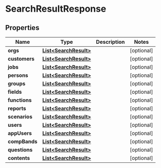 

# SearchResultResponse


## Properties

| Name | Type | Description | Notes |
|------------ | ------------- | ------------- | -------------|
|**orgs** | [**List&lt;SearchResult&gt;**](SearchResult.md) |  |  [optional] |
|**customers** | [**List&lt;SearchResult&gt;**](SearchResult.md) |  |  [optional] |
|**jobs** | [**List&lt;SearchResult&gt;**](SearchResult.md) |  |  [optional] |
|**persons** | [**List&lt;SearchResult&gt;**](SearchResult.md) |  |  [optional] |
|**groups** | [**List&lt;SearchResult&gt;**](SearchResult.md) |  |  [optional] |
|**fields** | [**List&lt;SearchResult&gt;**](SearchResult.md) |  |  [optional] |
|**functions** | [**List&lt;SearchResult&gt;**](SearchResult.md) |  |  [optional] |
|**reports** | [**List&lt;SearchResult&gt;**](SearchResult.md) |  |  [optional] |
|**scenarios** | [**List&lt;SearchResult&gt;**](SearchResult.md) |  |  [optional] |
|**users** | [**List&lt;SearchResult&gt;**](SearchResult.md) |  |  [optional] |
|**appUsers** | [**List&lt;SearchResult&gt;**](SearchResult.md) |  |  [optional] |
|**compBands** | [**List&lt;SearchResult&gt;**](SearchResult.md) |  |  [optional] |
|**questions** | [**List&lt;SearchResult&gt;**](SearchResult.md) |  |  [optional] |
|**contents** | [**List&lt;SearchResult&gt;**](SearchResult.md) |  |  [optional] |



